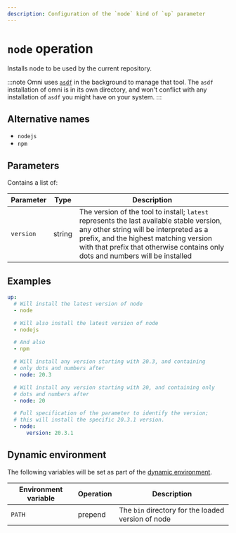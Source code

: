 ```yaml
---
description: Configuration of the `node` kind of `up` parameter
---
```


# `node` operation

Installs node to be used by the current repository.

:::note
Omni uses [`asdf`](https://asdf-vm.com/) in the background to manage that tool. The `asdf` installation of omni is in its own directory, and won't conflict with any installation of `asdf` you might have on your system.
:::

## Alternative names

- `nodejs`
- `npm`

## Parameters

Contains a list of:

| Parameter        | Type      | Description                                           |
|------------------|-----------|-------------------------------------------------------|
| `version` | string | The version of the tool to install; `latest` represents the last available stable version, any other string will be interpreted as a prefix, and the highest matching version with that prefix that otherwise contains only dots and numbers will be installed |

## Examples

```yaml
up:
  # Will install the latest version of node
  - node

  # Will also install the latest version of node
  - nodejs

  # And also
  - npm

  # Will install any version starting with 20.3, and containing
  # only dots and numbers after
  - node: 20.3

  # Will install any version starting with 20, and containing only
  # dots and numbers after
  - node: 20

  # Full specification of the parameter to identify the version;
  # this will install the specific 20.3.1 version.
  - node:
      version: 20.3.1
```

## Dynamic environment

The following variables will be set as part of the [dynamic environment](/reference/dynamic-environment).

| Environment variable | Operation | Description |
|----------------------|-----------|-------------|
| `PATH` | prepend | The `bin` directory for the loaded version of node |
